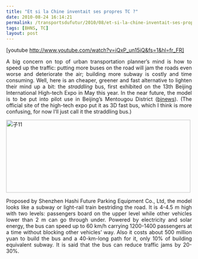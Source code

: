 ```yaml
---
title: "Et si la Chine inventait ses propres TC ?"
date: 2010-08-24 16:14:21
permalink: /transportsdufutur/2010/08/et-si-la-chine-inventait-ses-propres-tc.html
tags: [BHNS, TC]
layout: post
---
```


[youtube http://www.youtube.com/watch?v=iQxP_un15iQ&fs=1&hl=fr_FR] <p style="text-align: justify">A big concern on top of urban transportation planner’s mind is how to speed up the traffic: putting more buses on the road will jam the roads even worse and deteriorate the air; building more subway is costly and time consuming. Well, here is an cheaper, greener and fast alternative to lighten their mind up a bit: the <em>straddling</em> bus, first exhibited on the 13th Beijing International High-tech Expo in May this year. In the near future, the model is to be put into pilot use in Beijing’s Mentougou District (<a href="http://epaper.bjnews.com.cn/html/2010-05/28/content_105596.htm?div=-1" target="_blank">bjnews</a>). (The official site of the high-tech expo put it as 3D fast bus, which I think is more confusing, for now I’ll just call it the straddling bus.)</p> <p style="text-align: justify"><img style="border-width: 0px" src="/wp-content/uploads/sites/6/2010/08/11.jpg" border="0" alt="子11" width="500" height="198" /></p> <p style="text-align: justify">Proposed by Shenzhen Hashi Future Parking Equipment Co., Ltd, the model looks like a subway or light-rail train bestriding the road. It is 4-4.5 m high with two levels: passengers board on the upper level while other vehicles lower than 2 m can go through under. Powered by electricity and solar energy, the bus can speed up to 60 km/h carrying 1200-1400 passengers at a time without blocking other vehicles’ way. Also it costs about 500 million yuan to build the bus and a 40-km-long path for it, only 10% of building equivalent subway. It is said that the bus can reduce traffic jams by 20-30%.</p>

